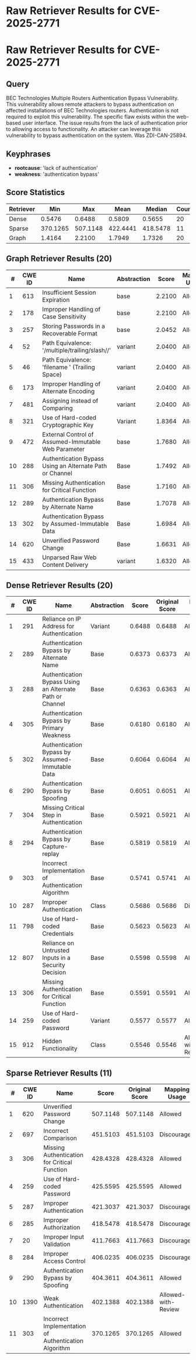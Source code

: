 # Raw Retriever Results for CVE-2025-2771

# Raw Retriever Results for CVE-2025-2771
## Query
BEC Technologies Multiple Routers Authentication Bypass Vulnerability. This vulnerability allows remote attackers to bypass authentication on affected installations of BEC Technologies routers. Authentication is not required to exploit this vulnerability. The specific flaw exists within the web-based user interface. The issue results from the lack of authentication prior to allowing access to functionality. An attacker can leverage this vulnerability to bypass authentication on the system. Was ZDI-CAN-25894.

## Keyphrases
- **rootcause**: 'lack of authentication'
- **weakness**: 'authentication bypass'

## Score Statistics
| Retriever | Min | Max | Mean | Median | Count |
|-----------|-----|-----|------|--------|-------|
| Dense | 0.5476 | 0.6488 | 0.5809 | 0.5655 | 20 |
| Sparse | 370.1265 | 507.1148 | 422.4441 | 418.5478 | 11 |
| Graph | 1.4164 | 2.2100 | 1.7949 | 1.7326 | 20 |

## Graph Retriever Results (20)
| # | CWE ID | Name | Abstraction | Score | Mapping Usage |
|---|--------|------|-------------|-------|---------------|
| 1 | 613 | Insufficient Session Expiration | base | 2.2100 | Allowed |
| 2 | 178 | Improper Handling of Case Sensitivity | base | 2.2100 | Allowed |
| 3 | 257 | Storing Passwords in a Recoverable Format | base | 2.0452 | Allowed |
| 4 | 52 | Path Equivalence: '/multiple/trailing/slash//' | variant | 2.0400 | Allowed |
| 5 | 46 | Path Equivalence: 'filename ' (Trailing Space) | variant | 2.0400 | Allowed |
| 6 | 173 | Improper Handling of Alternate Encoding | variant | 2.0400 | Allowed |
| 7 | 481 | Assigning instead of Comparing | variant | 2.0400 | Allowed |
| 8 | 321 | Use of Hard-coded Cryptographic Key | Variant | 1.8364 | Allowed |
| 9 | 472 | External Control of Assumed-Immutable Web Parameter | base | 1.7680 | Allowed |
| 10 | 288 | Authentication Bypass Using an Alternate Path or Channel | Base | 1.7492 | Allowed |
| 11 | 306 | Missing Authentication for Critical Function | Base | 1.7160 | Allowed |
| 12 | 289 | Authentication Bypass by Alternate Name | Base | 1.7078 | Allowed |
| 13 | 302 | Authentication Bypass by Assumed-Immutable Data | Base | 1.6984 | Allowed |
| 14 | 620 | Unverified Password Change | Base | 1.6631 | Allowed |
| 15 | 433 | Unparsed Raw Web Content Delivery | variant | 1.6320 | Allowed |

## Dense Retriever Results (20)
| # | CWE ID | Name | Abstraction | Score | Original Score | Mapping Usage |
|---|--------|------|-------------|-------|----------------|---------------|
| 1 | 291 | Reliance on IP Address for Authentication | Variant | 0.6488 | 0.6488 | Allowed |
| 2 | 289 | Authentication Bypass by Alternate Name | Base | 0.6373 | 0.6373 | Allowed |
| 3 | 288 | Authentication Bypass Using an Alternate Path or Channel | Base | 0.6363 | 0.6363 | Allowed |
| 4 | 305 | Authentication Bypass by Primary Weakness | Base | 0.6180 | 0.6180 | Allowed |
| 5 | 302 | Authentication Bypass by Assumed-Immutable Data | Base | 0.6064 | 0.6064 | Allowed |
| 6 | 290 | Authentication Bypass by Spoofing | Base | 0.6051 | 0.6051 | Allowed |
| 7 | 304 | Missing Critical Step in Authentication | Base | 0.5921 | 0.5921 | Allowed |
| 8 | 294 | Authentication Bypass by Capture-replay | Base | 0.5819 | 0.5819 | Allowed |
| 9 | 303 | Incorrect Implementation of Authentication Algorithm | Base | 0.5741 | 0.5741 | Allowed |
| 10 | 287 | Improper Authentication | Class | 0.5686 | 0.5686 | Discouraged |
| 11 | 798 | Use of Hard-coded Credentials | Base | 0.5623 | 0.5623 | Allowed |
| 12 | 807 | Reliance on Untrusted Inputs in a Security Decision | Base | 0.5598 | 0.5598 | Allowed |
| 13 | 306 | Missing Authentication for Critical Function | Base | 0.5591 | 0.5591 | Allowed |
| 14 | 259 | Use of Hard-coded Password | Variant | 0.5577 | 0.5577 | Allowed |
| 15 | 912 | Hidden Functionality | Class | 0.5546 | 0.5546 | Allowed-with-Review |

## Sparse Retriever Results (11)
| # | CWE ID | Name | Score | Original Score | Mapping Usage |
|---|--------|------|-------|---------------|---------------|
| 1 | 620 | Unverified Password Change | 507.1148 | 507.1148 | Allowed |
| 2 | 697 | Incorrect Comparison | 451.5103 | 451.5103 | Discouraged |
| 3 | 306 | Missing Authentication for Critical Function | 428.4328 | 428.4328 | Allowed |
| 4 | 259 | Use of Hard-coded Password | 425.5595 | 425.5595 | Allowed |
| 5 | 287 | Improper Authentication | 421.3037 | 421.3037 | Discouraged |
| 6 | 285 | Improper Authorization | 418.5478 | 418.5478 | Discouraged |
| 7 | 20 | Improper Input Validation | 411.7663 | 411.7663 | Discouraged |
| 8 | 284 | Improper Access Control | 406.0235 | 406.0235 | Discouraged |
| 9 | 290 | Authentication Bypass by Spoofing | 404.3611 | 404.3611 | Allowed |
| 10 | 1390 | Weak Authentication | 402.1388 | 402.1388 | Allowed-with-Review |
| 11 | 303 | Incorrect Implementation of Authentication Algorithm | 370.1265 | 370.1265 | Allowed |
